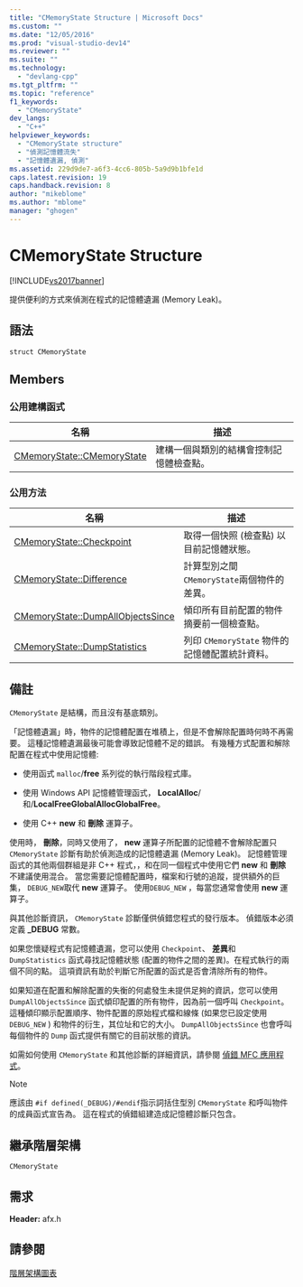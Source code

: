 ```yaml
---
title: "CMemoryState Structure | Microsoft Docs"
ms.custom: ""
ms.date: "12/05/2016"
ms.prod: "visual-studio-dev14"
ms.reviewer: ""
ms.suite: ""
ms.technology: 
  - "devlang-cpp"
ms.tgt_pltfrm: ""
ms.topic: "reference"
f1_keywords: 
  - "CMemoryState"
dev_langs: 
  - "C++"
helpviewer_keywords: 
  - "CMemoryState structure"
  - "偵測記憶體流失"
  - "記憶體遺漏, 偵測"
ms.assetid: 229d9de7-a6f3-4cc6-805b-5a9d9b1bfe1d
caps.latest.revision: 19
caps.handback.revision: 8
author: "mikeblome"
ms.author: "mblome"
manager: "ghogen"
---
```

# CMemoryState Structure
[!INCLUDE[vs2017banner](../../assembler/inline/includes/vs2017banner.md)]

提供便利的方式來偵測在程式的記憶體遺漏 \(Memory Leak\)。  
  
## 語法  
  
```  
struct CMemoryState  
```  
  
## Members  
  
### 公用建構函式  
  
|名稱|描述|  
|--------|--------|  
|[CMemoryState::CMemoryState](../Topic/CMemoryState::CMemoryState.md)|建構一個與類別的結構會控制記憶體檢查點。|  
  
### 公用方法  
  
|名稱|描述|  
|--------|--------|  
|[CMemoryState::Checkpoint](../Topic/CMemoryState::Checkpoint.md)|取得一個快照 \(檢查點\) 以目前記憶體狀態。|  
|[CMemoryState::Difference](../Topic/CMemoryState::Difference.md)|計算型別之間 `CMemoryState`兩個物件的差異。|  
|[CMemoryState::DumpAllObjectsSince](../Topic/CMemoryState::DumpAllObjectsSince.md)|傾印所有目前配置的物件摘要前一個檢查點。|  
|[CMemoryState::DumpStatistics](../Topic/CMemoryState::DumpStatistics.md)|列印 `CMemoryState` 物件的記憶體配置統計資料。|  
  
## 備註  
 `CMemoryState` 是結構，而且沒有基底類別。  
  
 「記憶體遺漏」時，物件的記憶體配置在堆積上，但是不會解除配置時何時不再需要。  這種記憶體遺漏最後可能會導致記憶體不足的錯誤。  有幾種方式配置和解除配置在程式中使用記憶體:  
  
-   使用函式 `malloc`\/**free** 系列從的執行階段程式庫。  
  
-   使用 Windows API 記憶體管理函式， **LocalAlloc**\/和\/**LocalFreeGlobalAllocGlobalFree**。  
  
-   使用 C\+\+ **new** 和 **刪除** 運算子。  
  
 使用時， **刪除**，同時又使用了， **new** 運算子所配置的記憶體不會解除配置只 `CMemoryState` 診斷有助於偵測造成的記憶體遺漏 \(Memory Leak\)。  記憶體管理函式的其他兩個群組是非 C\+\+ 程式，，和在同一個程式中使用它們 **new** 和 **刪除** 不建議使用混合。  當您需要記憶體配置時，檔案和行號的追蹤，提供額外的巨集， `DEBUG_NEW`取代 **new** 運算子。  使用`DEBUG_NEW` ，每當您通常會使用 **new** 運算子。  
  
 與其他診斷資訊， `CMemoryState` 診斷僅供偵錯您程式的發行版本。  偵錯版本必須定義 **\_DEBUG** 常數。  
  
 如果您懷疑程式有記憶體遺漏，您可以使用 `Checkpoint`、 **差異**和 `DumpStatistics` 函式尋找記憶體狀態 \(配置的物件之間的差異\)。在程式執行的兩個不同的點。  這項資訊有助於判斷它所配置的函式是否會清除所有的物件。  
  
 如果知道在配置和解除配置的失衡的何處發生未提供足夠的資訊，您可以使用 `DumpAllObjectsSince` 函式傾印配置的所有物件，因為前一個呼叫 `Checkpoint`。  這種傾印顯示配置順序、物件配置的原始程式檔和線條 \(如果您已設定使用 `DEBUG_NEW` \) 和物件的衍生，其位址和它的大小。  `DumpAllObjectsSince` 也會呼叫每個物件的 `Dump` 函式提供有關它的目前狀態的資訊。  
  
 如需如何使用 `CMemoryState` 和其他診斷的詳細資訊，請參閱 [偵錯 MFC 應用程式](../Topic/MFC%20Debugging%20Techniques.md)。  
  
> [!NOTE]
>  應該由 `#if defined(_DEBUG)/#endif`指示詞括住型別 `CMemoryState` 和呼叫物件的成員函式宣告為。  這在程式的偵錯組建造成記憶體診斷只包含。  
  
## 繼承階層架構  
 `CMemoryState`  
  
## 需求  
 **Header:** afx.h  
  
## 請參閱  
 [階層架構圖表](../../mfc/hierarchy-chart.md)